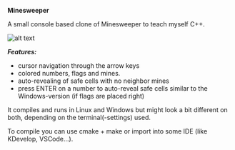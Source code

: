 **Minesweeper**

A small console based clone of Minesweeper to teach myself C++.

![alt text](https://github.com/q-g-j/minesweeper/blob/master/screenshot.jpg?raw=true)

***Features:***
- cursor navigation through the arrow keys
- colored numbers, flags and mines.
- auto-revealing of safe cells with no neighbor mines
- press ENTER on a number to auto-reveal safe cells similar to the Windows-version (if flags are placed right)

It compiles and runs in Linux and Windows but might look a bit different on both, depending on the terminal(-settings) used.

To compile you can use cmake + make or import into some IDE (like KDevelop, VSCode...).
